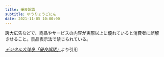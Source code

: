 ```yaml
---
title: 優良誤認
subtitle: ゆうりょうごにん
date: 2021-11-05 10:00:00
---
```


誇大広告などで、商品やサービスの内容が実際以上に優れていると消費者に誤解させること。景品表示法で禁じられている。

<cite>[デジタル大辞泉「優良誤認」](https://dictionary.goo.ne.jp/word/%E5%84%AA%E8%89%AF%E8%AA%A4%E8%AA%8D/)</cite>より引用